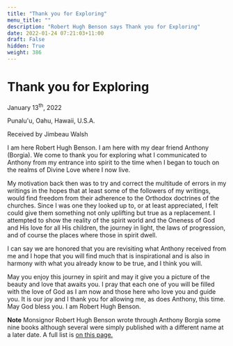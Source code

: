 ```yaml
---
title: "Thank you for Exploring"
menu_title: ""
description: "Robert Hugh Benson says Thank you for Exploring"
date: 2022-01-24 07:21:03+11:00
draft: False
hidden: True
weight: 386
---
```

# Thank you for Exploring

January 13<sup>th</sup>, 2022

Punalu'u, Oahu, Hawaii, U.S.A.

Received by Jimbeau Walsh   



I am here Robert Hugh Benson. I am here with my dear friend Anthony (Borgia). We come to thank you for exploring what I communicated to Anthony from my entrance into spirit to the time when I began to touch on the realms of Divine Love where I now live. 

My motivation back then was to try and correct the multitude of errors in my writings in the hopes that at least some of the followers of my writings, would find freedom from their adherence to the Orthodox doctrines of the churches. Since I was one they looked up to, or at least appreciated, I felt could give them something not only uplifting but true as a replacement. I attempted to show the reality of the spirit world and the Oneness of God and His love for all His children, the journey in light, the laws of progression, and of course the places where those in spirit dwell. 

I can say we are honored that you are revisiting what Anthony received from me and I hope that you will find much that is inspirational and is also in harmony with what you already know to be true, and I think you will. 

 May you enjoy this journey in spirit and may it give you a picture of the beauty and love that awaits you. I pray that each one of you will be filled with the love of God as I am now and those here who love you and guide you. It is our joy and I thank you for allowing me, as does Anthony,  this time. May God bless you. I am Robert Hugh Benson.

**Note** Monsignor Robert Hugh Benson wrote through Anthony Borgia some nine books although several were simply published with a different name at a later date. A full list is [on this page.](https://new-birth.net/mediumship/anthony-borgia-and-the-spirit-books-he-authored/)